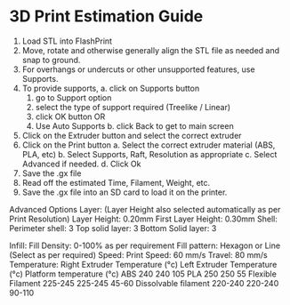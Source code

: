 # 3D Print Estimation Guide

1.	Load STL into FlashPrint
2.	Move, rotate and otherwise generally align the STL file as needed and snap to ground.
3.	For overhangs or undercuts or other unsupported features, use Supports.
4.	To provide supports,
  a.	click on Supports button
    1.	go to Support option
    2.	select the type of support required (Treelike / Linear)
    3.	click OK button
 OR
    4. Use Auto Supports
  b.	click Back to get to main screen
5.	Click on the Extruder button and select the correct extruder
6.	Click on the Print button
  a.	Select the correct extruder material (ABS, PLA, etc)
  b.	Select Supports, Raft, Resolution as appropriate
  c.	Select Advanced if needed.
  d.	Click Ok
7.	Save the .gx file
8.	Read off the estimated Time, Filament, Weight, etc.
9.	Save the .gx file into an SD card to load it on the printer.

Advanced Options
  Layer: (Layer Height also selected automatically as per Print Resolution)
  Layer Height: 0.20mm
  First Layer Height: 0.30mm
  Shell:
  Perimeter shell: 3
  Top solid layer: 3
  Bottom Solid layer: 3

Infill:
Fill Density: 0-100% as per requirement
Fill pattern: Hexagon or Line (Select as per required)
Speed:
Print Speed: 60 mm/s
Travel: 80 mm/s
Temperature:
Right Extruder
Temperature (°c)	Left Extruder
Temperature (°c)	Platform temperature
(°c)
ABS 	240 	240 	105
PLA 	250 	250 	55
Flexible Filament 	225-245 	225-245 	45-60
Dissolvable filament 	220-240 	220-240 	90-110
